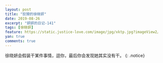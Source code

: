 ```yaml
---
layout: post
title: "狡猾的徐晓妍"
date: 2019-08-26
excerpt: "妍妍的日记-141"
tags: [徐晓妍]
feature: https://static.justice-love.com/image/jpg/xktp.jpg?imageView2/1/w/1200/h/500
yan: true
comments: true
---
```

徐晓妍会假装干某件事情，逗你，最后你会发现她其实没有干。
{: .notice}
